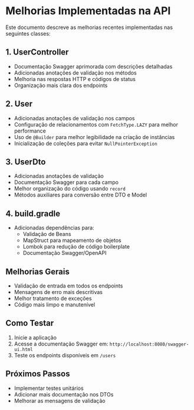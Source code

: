 # Melhorias Implementadas na API

Este documento descreve as melhorias recentes implementadas nas seguintes classes:

## 1. UserController
- Documentação Swagger aprimorada com descrições detalhadas
- Adicionadas anotações de validação nos métodos
- Melhoria nas respostas HTTP e códigos de status
- Organização mais clara dos endpoints

## 2. User
- Adicionadas anotações de validação nos campos
- Configuração de relacionamentos com `FetchType.LAZY` para melhor performance
- Uso de `@Builder` para melhor legibilidade na criação de instâncias
- Inicialização de coleções para evitar `NullPointerException`

## 3. UserDto
- Adicionadas anotações de validação
- Documentação Swagger para cada campo
- Melhor organização do código usando `record`
- Métodos auxiliares para conversão entre DTO e Model

## 4. build.gradle
- Adicionadas dependências para:
    - Validação de Beans
    - MapStruct para mapeamento de objetos
    - Lombok para redução de código boilerplate
    - Documentação Swagger/OpenAPI

## Melhorias Gerais
- Validação de entrada em todos os endpoints
- Mensagens de erro mais descritivas
- Melhor tratamento de exceções
- Código mais limpo e manutenível

## Como Testar
1. Inicie a aplicação
2. Acesse a documentação Swagger em: `http://localhost:8080/swagger-ui.html`
3. Teste os endpoints disponíveis em `/users`

## Próximos Passos
- Implementar testes unitários
- Adicionar mais documentação nos DTOs
- Melhorar as mensagens de validação